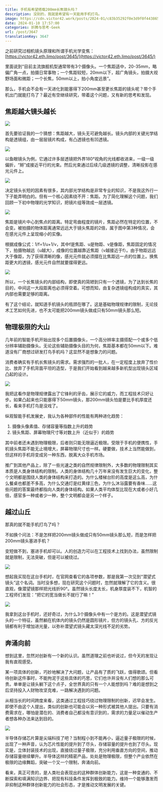 ```yaml
---
title: 手机有希望搭载200mm长焦镜头吗？
description: 没别的，我就是希望有一天能用手机打鸟。
image: https://cdn.victor42.work/posts/2024-01/c83b35292f0e3d9f0f44386563e93fe3.jpg
date: 2024-01-10 17:57:00
categories: 折腾与思考-Geek
url: /post/3647
translationKey: 3647
---
```


之前研究过相机镜头原理和所谓手机光学变焦：[https://victor42.eth.limo/post/3645/](https://victor42.eth.limo/post/3645/)

里面说到“目前主流旗舰机型通常带有3个摄像头。一个焦距适中，20-35mm，略偏广角一点，拍摄日常事物；一个焦距较短，20mm以下，超广角镜头，拍摄大视野场面和微距；一个长焦，50mm以上，拍小角度远景”。

那么，手机会不会有一天进化到能塞得下200mm甚至更长焦距的镜头呢？带个手机出门就能打鸟了？最近有空继续研究，带着这个问题，又有新的思考和发现。

## 焦距越大镜头越长

![](https://cdn.victor42.work/posts/2024-01/c83b35292f0e3d9f0f44386563e93fe3.jpg)

首先要验证我的一个猜想：焦距越大，镜头无可避免越长。镜头内部的关键光学结构是透镜组，由一层层镜片构成，有凸透镜也有凹透镜。

![](https://cdn.victor42.work/posts/2024-01/72a892ca40a3d1d6c9ef5c4299335f26.jpg)

以鱼眼镜头为例，它通过许多层透镜把外界180°视角的光线都收进来，一级一级偏折，“掰”成接近平行的光束。然后光束通过后续几级透镜的调整，清晰投影在感光元件上。

![](https://cdn.victor42.work/posts/2024-01/7fa75384f7985d132dbb9b0d88c68074.jpg)

决定镜头长短的因素有很多，其内部光学结构是非常专业的知识，不是我这外行一下子能弄明白的。但有一个核心因素绕不开：焦距。为了简化理解这个问题，我们回顾一下初中物理的光学知识，把镜片组等效成一层透镜。

![](https://cdn.victor42.work/posts/2024-01/aa08a07291c4f0939cc6808754f450c7.gif)

焦距是镜片中心到焦点的距离。特定弯曲程度的镜片，焦距必然在特定的位置，不会变。被拍摄的物体距离通常远远大于镜头焦距的2倍，属于图中第3种情况，会在感光元件上呈现缩小的实像。

根据成像公式：1/f=1/u+1/v，其中f是焦距、u是物距、v是像距，焦距固定的情况下，拍摄物越远（u越大），成像的位置越靠近焦距（v越接近于f）。由于物距远远大于像距，为了获得清晰的像，感光元件就必须摆在比焦距远一点的位置上。换焦距更大的透镜，感光元件自然就要摆得更远。

![](https://cdn.victor42.work/posts/2024-01/095e218d0dbb2fd989bf0dae4ca3794a.jpg)

所以，一个长焦镜头的内部结构，即使真的简陋到只有一个透镜，为了达到长焦的目的，中间这一大段距离也必须得空着。可想而知，由复杂透镜组构成的真实，其内部也需要足够的距离。

有了这个结论，就知道手机镜头的瓶颈在哪了。这是基础物理规律的限制，无论技术工艺如何先进，也不太可能把200mm镜头做成只有50mm镜头那么短。

## 物理极限的大山

几年前的智能手机开始出现多个后置摄像头，一个高分辨率主摄搭配一个或多个低分辨率辅助摄像头。无论这些辅助摄像头目的为何，焦距基本都在50mm以下。难道没有厂商想过研发打鸟手机吗？这显然不是想象力的问题。

消费者确实有手机长焦镜头的需求。需求强烈的一批人，在一定程度上放弃了性价比、放弃了手机背面平坦的造型，于是我们开始看到越来越多新机型出现镜头区域凸起的设计。

![](https://cdn.victor42.work/posts/2024-01/18e3567737b23d1f8f58359de10d9fcb.jpg)

我把这看作是物理规律露出了它锋利的牙齿，展示它的威力，而工程技术只好让步。如果凸起来也只能塞得下50mm镜头，那200mm镜头怕是要比手机厚度还长，看来手机打鸟是没戏了。

纵观智能手机发展史，我认为各种部件的性能有两种进化趋势：

1. 摄像头像素值、存储容量等指数上升的趋势
2. 镜头焦距、屏幕物理尺寸等对数上升（近似于）的趋势

其中前者还未遇到物理极限，后者则只能无限逼近极限。受限于手机的便携性，手机镜头焦距不能无止境增大，屏幕物理尺寸也一样。硬要做，技术上当然能做到，但这样的手机将变成另一种东西，脱离大众手机市场。

推广到其他产品上，除了一些光速之类的自然规律限制外，大多数的物理限制其实本质是人类身体结构的限制。人类的身体结构几十万年来没有发生巨大的变化，整个文明都是围绕人类的身体结构来打造的。为什么楼梯台阶的高度是这么高，为什么餐桌也都差不多高，为什么交通灯是红黄绿三色，为什么沐浴露要有香味……这些问题的答案最终都指向人类的身体结构。如果人类平均体型比现在大或者小好几倍，感官多一种或者少一种，整个文明都会是另一个样子。

## 越过山丘

那真的就不能手机打鸟了吗？

不如换个问法：不是怎样把200mm镜头做成只有50mm镜头那么短，而是怎样把200mm镜头塞进手机？

变短做不到，塞进手机却可以。人的创造力可以在工程技术上找到办法，虽然限制就是限制，无法突破，但是可以被绕过。

![](https://cdn.victor42.work/posts/2024-01/71080c19f9ec357a148e22d72f39c4ae.jpg)

想起我买现在这台手机时，在官网查看它的各项参数，那是我第一次见到“潜望式镜头”这个名词。当时没多想，现在研究这个问题时，忽然就理解了它的含义。很直观，像潜望镜那样把光线折90°。虽然镜头长度太长，机身厚度装不下，机智的工程师们发现：“把它的宽当做长不就行了嘛！”

![](https://cdn.victor42.work/posts/2024-01/7888c071fa3134e49ec27ed334b2bde8.jpg)

我拿到这台手机时，还好奇过，为什么3个摄像头中有一个是方的。这是潜望式镜头的一个特征，虽然躺在机体内的镜头仍然是圆形镜片，但方的镜头孔、方的反光镜都有利于增加进光量，以弥补潜望式镜头藏太深光线不足的劣势。

## 奔涌向前

想到这里，忽然对创新有一个新的认识。虽然道理之前也听说过，但今天的发现让我有直观感受。

某一项具体的创新，巧妙地解决了大问题，让产品有了质的飞跃，值得歌颂。但看待创新这件事时，不能拘泥于这些具体的巧思，它们也许并没有人们想的那么可贵。单单是让镜头躺下这个点子，全世界真的只有一个人能想到吗？难的是想到之后坚持投入人财物攻坚克难，一路解决遇到的问题。

从相当长的时间跨度来看，这类通过工程技巧绕过物理限制的创新，迟早会发生。即使不由这个人提出，类似的创新也可能会以另一种形式被其他人提出。只要有消费需求在，哪怕是潜在的、消费者自己都没有意识到的，需求的力量足以催动生产者想各种办法来达到目的。

![](https://cdn.victor42.work/posts/2024-01/362ba8da8f43af293e52d5d7b14dc015.jpg)

半导体存储芯片算是尖端科技了吧？当制程小到不能再小，逼近量子极限的时候，出现了一种声音，认为芯片性能的提升到了尽头，存储容量的提升也到了尽头。现实是，立体封装技术的出现，直接绕过量子极限，充分利用垂直方向的空间，推动存储容量继续攀升。半导体这样的精密产品，处处是物理极限，但整个产业依然在极限的边缘舞蹈，突破一个又一个限制，奔涌向前。

看来，真正可贵的，是人类社会表现出的这种群体创新能力，这是一种变通的、不断探索和填满知识边界、把现有科技条件发挥到极致的能力。维持一个能够激发而非抑制这种群体创新能力的社会形态，才是推动文明发展的关键。
